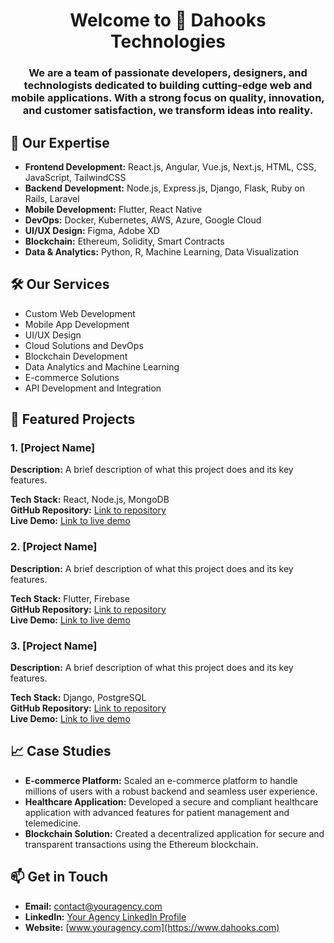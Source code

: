 <h1 align="center">Welcome to 👋 Dahooks Technologies</h1>
<h3 align="center">We are a team of passionate developers, designers, and technologists dedicated to building cutting-edge web and mobile applications. With a strong focus on quality, innovation, and customer satisfaction, we transform ideas into reality.</h3>

## 🌟 Our Expertise
- **Frontend Development:** React.js, Angular, Vue.js, Next.js, HTML, CSS, JavaScript, TailwindCSS
- **Backend Development:** Node.js, Express.js, Django, Flask, Ruby on Rails, Laravel
- **Mobile Development:** Flutter, React Native
- **DevOps:** Docker, Kubernetes, AWS, Azure, Google Cloud
- **UI/UX Design:** Figma, Adobe XD
- **Blockchain:** Ethereum, Solidity, Smart Contracts
- **Data & Analytics:** Python, R, Machine Learning, Data Visualization

## 🛠️ Our Services
- Custom Web Development
- Mobile App Development
- UI/UX Design
- Cloud Solutions and DevOps
- Blockchain Development
- Data Analytics and Machine Learning
- E-commerce Solutions
- API Development and Integration

## 🚀 Featured Projects

### 1. [Project Name]
**Description:** A brief description of what this project does and its key features.

**Tech Stack:** React, Node.js, MongoDB  
**GitHub Repository:** [Link to repository](https://github.com/youragency/project1)  
**Live Demo:** [Link to live demo](https://example.com/project1-demo)

### 2. [Project Name]
**Description:** A brief description of what this project does and its key features.

**Tech Stack:** Flutter, Firebase  
**GitHub Repository:** [Link to repository](https://github.com/youragency/project2)  
**Live Demo:** [Link to live demo](https://example.com/project2-demo)

### 3. [Project Name]
**Description:** A brief description of what this project does and its key features.

**Tech Stack:** Django, PostgreSQL  
**GitHub Repository:** [Link to repository](https://github.com/youragency/project3)  
**Live Demo:** [Link to live demo](https://example.com/project3-demo)

## 📈 Case Studies

- **E-commerce Platform:** Scaled an e-commerce platform to handle millions of users with a robust backend and seamless user experience.
- **Healthcare Application:** Developed a secure and compliant healthcare application with advanced features for patient management and telemedicine.
- **Blockchain Solution:** Created a decentralized application for secure and transparent transactions using the Ethereum blockchain.

## 📫 Get in Touch
- **Email:** [contact@youragency.com](mailto:info@dahooks.com)
- **LinkedIn:** [Your Agency LinkedIn Profile](https://www.linkedin.com/company/dahooks-technologies)
- **Website:** [www.youragency.com](https://www.dahooks.com)
